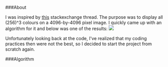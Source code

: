 ###About

I was inspired by [this](http://codegolf.stackexchange.com/questions/22144/images-with-all-colors/) stackexchange thread.
The purpose was to display all (256)^3 colours on a 4096-by-4096 pixel image.
I quickly came up with an algorithm for it and below was one of the results:
![](result1.png)

Unfortunately looking back at the code, I've realized that my coding practices then were not the best, so I decided to start the project from scratch again.

###Algorithm